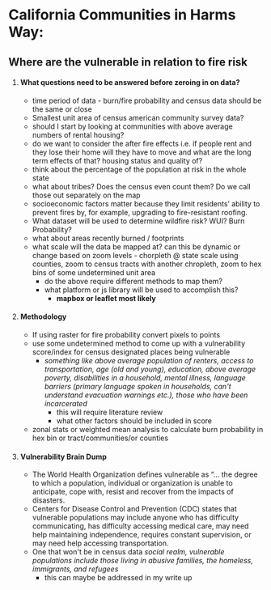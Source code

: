 # California Communities in Harms Way:
## **Where are the vulnerable in relation to fire risk**  

1. #### What questions need to be answered before zeroing in on data?
    - time period of data - burn/fire probability and census data should be the same or close
    - Smallest unit area of census american community survey data?
    - should I start by looking at communities with above average numbers of rental housing?
    - do we want to consider the after fire effects i.e. if people rent and they lose their home will they have to move and what are the long term effects of that? housing status and quality of?
    - think about the percentage of the population at risk in the whole state
    - what about tribes? Does the census even count them? Do we call those out separately on the map
    - socioeconomic factors matter because they limit residents’ ability to prevent fires by, for example, upgrading to fire-resistant roofing.
    - What dataset will be used to determine wildfire risk? WUI? Burn Probability?
    - what about areas recently burned / footprints
    - what scale will the data be mapped at? can this be dynamic or change based on zoom levels - chorpleth @ state scale using counties, zoom to census tracts with another chropleth, zoom to  hex bins of some undetermined unit area
        - do the above require different methods to map them?
        - what platform or js library will be used to accomplish this?
            - **mapbox or leaflet most likely**
2. #### Methodology
     - If using raster for fire probability convert pixels to points
     - use some undetermined method to come up with a vulnerability score/index for census designated places being vulnerable
        - *something like above average population of renters, access to transportation, age \(old and young\), education, above average poverty, disabilities in a household, mental illness, language barriers \(primary language spoken in households, can't understand evacuation warnings etc.\), those who have been incarcerated*
            - this will require literature review  
            - what other factors should be included in score 
    - zonal stats or weighted mean analysis to calculate burn probability in hex bin or tract/communities/or counties

2. #### Vulnerability Brain Dump
      - The World Health Organization defines vulnerable as “… the degree to which a population, individual or organization is unable to anticipate, cope with, resist and recover from the impacts of disasters.
      -  Centers for Disease Control and Prevention (CDC) states that vulnerable populations may include anyone who has difficulty communicating, has difficulty accessing medical care, may need help maintaining independence, requires constant supervision, or may need help accessing transportation.
      - One that won't be in census data *social realm, vulnerable populations include those living in abusive families, the homeless, immigrants, and refugees*
        - this can maybe be addressed in my write up



